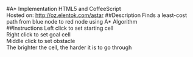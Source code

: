 #A* Implementation HTML5 and CoffeeScript <br />
Hosted on:
<a href="http://oz.elentok.com/astar">http://oz.elentok.com/astar</a>
##Description
	Finds a least-cost path from blue node to red node using A* Algorithm <br />
##Instructions
	Left click to set starting cell	<br />
	Right click to set goal cell <br />	
	Middle click to set obstacle <br />
	The brighter the cell, the harder it is to go through <br />
